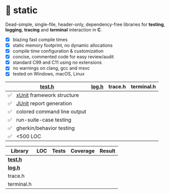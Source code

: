 # 🔋 static
Dead-simple, single-file, header-only, dependency-free libraries for **testing**, **logging**, **tracing** and **terminal** interaction in **C**. 

- [x] blazing fast compile times
- [x] static memory footprint, no dynamic allocations
- [x] compile time configuration & customization
- [x] concise, commented code for easy review/audit
- [x] standard C99 and C11 using no extensions
- [x] no warnings on clang, gcc and msvc
- [x] tested on Windows, macOS, Linux

|[test.h](static/test.h)|[log.h](static/log.h)|trace.h|terminal.h|
|-|-|-|-|
|✅ &nbsp; [xUnit](https://en.wikipedia.org/wiki/XUnit) framework structure||||
|✅ &nbsp; [JUnit](https://github.com/junit-team/junit5/blob/main/platform-tests/src/test/resources/jenkins-junit.xsd) report generation||||
|✅ &nbsp; colored command line output||||
|✅ &nbsp; run-suite-case testing||||
|✅ &nbsp; gherkin/behavior testing||||
|✅ &nbsp; <500 LOC||||

|Library|LOC|Tests|Coverage|Result|
|-|-|-|-|-|
|**[test.h](static/test.h)**|||||
|**[log.h](static/log.h)**|||||
|trace.h|||||
|terminal.h|||||
